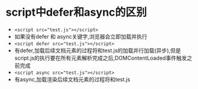 # script中defer和async的区别
- ``<script src="test.js"></script>``
- 如果没有defer 和 async关键字,浏览器会立即加载并执行
- ``<script defer src="test.js"></script>``
- 有defer,加载后续文档元素的过程将和test.js的加载并行加载(异步),但是script.js的执行要在所有元素解析完成之后,DOMContentLoaded事件触发之前完成
- ``<script async src="test.js"></script>``
- 有async,加载渲染后续文档元素的过程将和test.js